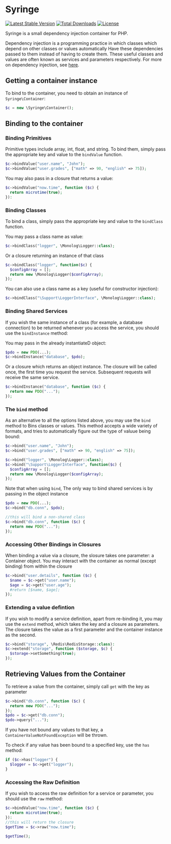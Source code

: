 # Syringe
[![Latest Stable Version](https://poser.pugx.org/shalvah/syringe/v/stable)](https://packagist.org/packages/shalvah/syringe) [![Total Downloads](https://poser.pugx.org/shalvah/syringe/downloads)](https://packagist.org/packages/shalvah/syringe) [![License](https://poser.pugx.org/shalvah/syringe/license)](https://packagist.org/packages/shalvah/syringe)

Syringe is a small dependency injection container for PHP.

Dependency injection is a programming practice in which classes which depend on other classes or values automatically Have these dependencies passed to them instead of having to create them. These useful classes and values are often known as services and parameters respectively. For more on dependency injection, see [here](https://code.tutsplus.com/tutorials/dependency-injection-in-php--net-28146).

## Getting a container instance
To bind to the container, you need to obtain an instance of `Syringe\Container`:
```php
$c = new \Syringe\Container();
```

## Binding to the container
### Binding Primitives
Primitive types include array, int, float, and string. To bind them, simply pass the appropriate key and value to the `bindValue` function. 
```php
$c->bindValue("user.name", "John");
$c->bindValue("user.grades", ["math" => 90, "english" => 75]);
```

You may also pass in a closure that returns a value:
```php
$c->bindValue("now.time", function ($c) {
  return microtime(true);
}):
```
### Binding Classes
To bind a class, simply pass the appropriate key and value to the `bindClass` function. 

You may pass a class name as value:
```php
$c->bindClass("logger", \Monolog\Logger::class);
```

Or a closure returning an instance of that class
```php
$c->bindClass("logger", function($c) {
  $configArray = [];
  return new \Monolog\Logger($configArray);
});
```

You can also use a class name as a key (useful for constructor injection):
```php
$c->bindClass("\Support\LoggerInterface", \Monolog\Logger::class);
```

### Binding Shared Services
If you wish the same instance of a class (for example, a database connection) to be returned whenever you access the service, you should use the `bindInstance` method:

You may pass in the already instantiateD object:
````php
$pdo = new PDO(...);
$c->bindInstance("database", $pdo);
````

Or a closure which returns an object instance. The closure will be called once, the first time you request the service. Subsequent requests will receive the same service.
```php
$c->bindInstance("database", function ($c) {
  return new PDO("...");
});
```

### The `bind` method
As an alternative to all the options listed above, you may use the  `bind` method to Bins classes or values. This method accepts a wide variety of formats, and tries to automatically figure out the type of valuue being bound:
```php
$c->bind("user.name", "John");
$c->bind("user.grades", ["math" => 90, "english" => 75]);

$c->bind("logger", \Monolog\Logger::class);
$c->bind("\Support\LoggerInterface", function($c) {
  $configArray = [];
  return new \Monolog\Logger($configArray);
});
```

Note that when using `bind`, The only way to bind shared services is by passing in the object instance
```php
$pdo = new PDO(...);
$c->bind("db.conn", $pdo);

//this will bind a non-shared class
$c->bind("db.conn", function ($c) {
  return new PDO("...");
});
```

### Accessing Other Bindings in Closures
When binding a value via a closure, the slosure takes one parameter: a Container object. You may interact with the container as normal (except binding) from within the closure
```php
$c->bind("user.details", function ($c) {
  $name = $c->get("user.name");
  $age = $c->get("user.age");
  #return [$name, $age];
});
```

### Extending a value defintion
If you wish to modify a service definition, apart from re-binding it, you may use the `extend` method, which takes the key and a closure as parameters. The closure takes the value as a first parameter and the container instance as the second.
```php
$c->bind("storage", \Redis\RedisStorage::class):
$c->extend("storage", function ($storage, $c) {
  $storage->setSomething(true);
});
```

## Retrieving Values from the Container
To retrieve a value from the container, simply call `get` with the key as parameter
```php
$c->bind("db.conn", function ($c) {
  return new PDO("...");
});
$pdo = $c->get("db.conn");
$pdo->query("...");
```

If you have not bound any values to that key, a `ContainerValueNotFoundException` will be thrown.

To check if any value has been bound to a specified key, use the `has` method:
```php
if ($c->has("logger") {
  $logger = $c->get("logger");
}
```

### Accessing the Raw Definition
If you wish to access the raw definition for a service or parameter, you should use the `raw` method:

```php
$c->bindValue("now.time", function ($c) {
  return microtime(true);
}):
//this will return the closure
$getTime = $c->raw("now.time");

$getTime();
```